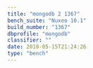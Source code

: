 ```yaml
---
title: "mongodb 2 1367"
bench_suite: "Nuxeo 10.1"
build_number: "1367"
dbprofile: "mongodb"
classifier: ""
date: 2018-05-15T21:24:26
type: "bench"
---
```

